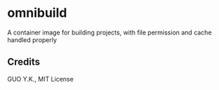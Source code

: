 # omnibuild

A container image for building projects, with file permission and cache handled properly

## Credits

GUO Y.K., MIT License